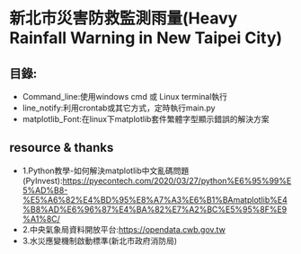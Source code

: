 # 新北市災害防救監測雨量(Heavy Rainfall Warning in New Taipei City)
## 目錄:
* Command_line:使用windows cmd 或 Linux terminal執行
* line_notify:利用crontab或其它方式，定時執行main.py
* matplotlib_Font:在linux下matplotlib套件繁體字型顯示錯誤的解決方案

## resource & thanks
* 1.Python教學-如何解決matplotlib中文亂碼問題(PyInvest):https://pyecontech.com/2020/03/27/python%E6%95%99%E5%AD%B8-%E5%A6%82%E4%BD%95%E8%A7%A3%E6%B1%BAmatplotlib%E4%B8%AD%E6%96%87%E4%BA%82%E7%A2%BC%E5%95%8F%E9%A1%8C/
* 2.中央氣象局資料開放平台:https://opendata.cwb.gov.tw
* 3.水災應變機制啟動標準(新北市政府消防局)


